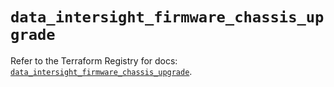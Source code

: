 # `data_intersight_firmware_chassis_upgrade`

Refer to the Terraform Registry for docs: [`data_intersight_firmware_chassis_upgrade`](https://registry.terraform.io/providers/ciscodevnet/intersight/1.0.71/docs/data-sources/firmware_chassis_upgrade).
